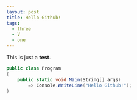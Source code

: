 ```yaml
---
layout: post
title: Hello Github!
tags:
  - three
  - V
  - one
---
```



This is just a **test**.

```csharp
public class Program
{
    public static void Main(String[] args)
        => Console.WriteLine("Hello Github!");
}
```